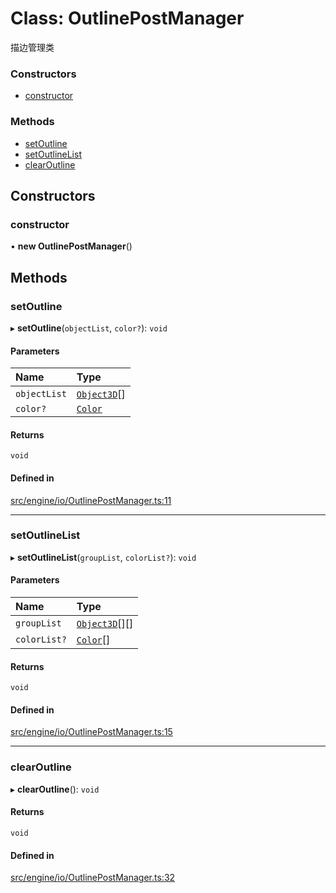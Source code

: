 # Class: OutlinePostManager

描边管理类


### Constructors

- [constructor](OutlinePostManager.md#constructor)

### Methods

- [setOutline](OutlinePostManager.md#setoutline)
- [setOutlineList](OutlinePostManager.md#setoutlinelist)
- [clearOutline](OutlinePostManager.md#clearoutline)

## Constructors

### constructor

• **new OutlinePostManager**()

## Methods

### setOutline

▸ **setOutline**(`objectList`, `color?`): `void`

#### Parameters

| Name | Type |
| :------ | :------ |
| `objectList` | [`Object3D`](Object3D.md)[] |
| `color?` | [`Color`](Color.md) |

#### Returns

`void`

#### Defined in

[src/engine/io/OutlinePostManager.ts:11](https://github.com/Orillusion/orillusion/blob/main/src/engine/io/OutlinePostManager.ts#L11)

___

### setOutlineList

▸ **setOutlineList**(`groupList`, `colorList?`): `void`

#### Parameters

| Name | Type |
| :------ | :------ |
| `groupList` | [`Object3D`](Object3D.md)[][] |
| `colorList?` | [`Color`](Color.md)[] |

#### Returns

`void`

#### Defined in

[src/engine/io/OutlinePostManager.ts:15](https://github.com/Orillusion/orillusion/blob/main/src/engine/io/OutlinePostManager.ts#L15)

___

### clearOutline

▸ **clearOutline**(): `void`

#### Returns

`void`

#### Defined in

[src/engine/io/OutlinePostManager.ts:32](https://github.com/Orillusion/orillusion/blob/main/src/engine/io/OutlinePostManager.ts#L32)
